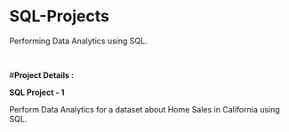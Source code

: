 # SQL-Projects
Performing Data Analytics using SQL.

<br>

#**Project Details :**

**SQL Project - 1**

Perform Data Analytics for a dataset about Home Sales in California using SQL.

